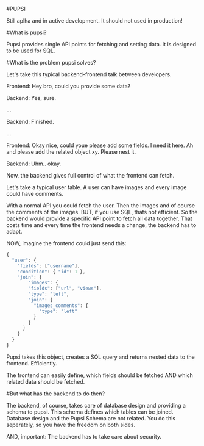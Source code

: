 #PUPSI

Still aplha and in active development. It should not used in production!


#What is pupsi?

Pupsi provides single API points for fetching and setting data. It is designed to be used for SQL.


#What is the problem pupsi solves?

Let's take this typical backend-frontend talk between developers.

Frontend: Hey bro, could you provide some data?

Backend: Yes, sure.

...

Backend: Finished.

...

Frontend: Okay nice, could youe please add some fields. I need it here. Ah and please add the related object xy. Please nest it.

Backend: Uhm.. okay.


Now, the backend gives full control of what the frontend can fetch.

Let's take a typical user table. A user can have images and every image could have comments.

With a normal API you could fetch the user. Then the images and of course the comments of the images. BUT, if you use SQL, thats not
efficient. So the backend would provide a specific API point to fetch all data together. That costs time and every time the frontend needs a change, the backend has to adapt.

NOW, imagine the frontend could just send this:

```javascript
{
  "user": {
    "fields": ["username"],
    "condition": { "id": 1 },
    "join": {
        "images": {
        "fields": ["url", "views"],
        "type": "left",
        "join": {
          "images_comments": {
            "type": "left"
          }
        }
      }
    }
  }
}
```

Pupsi takes this object, creates a SQL query and returns nested data to the frontend. Efficiently.

The frontend can easily define, which fields should be fetched AND which related data should be fetched.


#But what has the backend to do then?

The backend, of course, takes care of database design and providing a schema to pupsi.
This schema defines which tables can be joined.
Database design and the Pupsi Schema are not related. You do this seperately, so you have the freedom on both sides.

AND, important: The backend has to take care about security.
